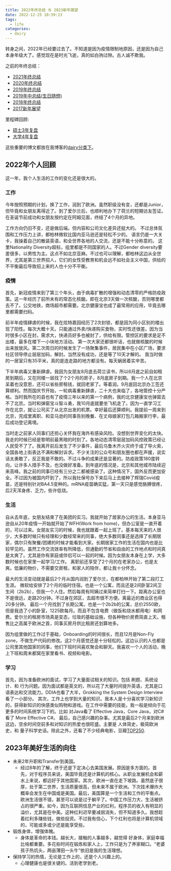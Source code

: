 ```yaml
---
title: 2022年终总结 与 2023新年展望
date: 2022-12-25 10:59:13
tags:
  - life
categories:
  - dairy
---
```


转身之间，2022年已经要过去了。不知道是因为疫情限制地原因，还是因为自己本身年级大了。感觉现在是时光飞逝，真的如白驹过隙。古人诚不欺我。

之前的年终总结：
- [2021年终总结](https://youngforest.github.io/2021/12/28/2021-summary-and-2022-resolutions/)
- [2020年终总结](https://youngforest.github.io/2020/11/25/2020-summary-and-2021-resolutions/)
- [2019年终总结](https://youngforest.github.io/2020/02/20/2019-summary-and-2020-resolutions/)
- [2019年中总结(生日随想)](https://youngforest.github.io/2019/07/15/Happy-birthday-2019/)
- [2018年终总结](https://youngforest.github.io/2018/12/12/2018-summary-and-2019-resolutions/)
- [2017新年展望](https://youngforest.github.io/2017/02/22/2017-resolutions/)

里程碑回顾:
- [硕士3年复盘](https://youngforest.github.io/2021/07/03/my-3-years-master/)
- [大学4年复盘](https://youngforest.github.io/2018/10/03/my-4-years-college/)

这些重要的博文都放在我博客的[dairy分类下](https://youngforest.github.io/categories/dairy/)。


## 2022年个人回顾

这一年，我个人生活的工作的变化还是很大的。

### 工作

今年按照预期的计划，换了工作，润到了欧洲。虽然职级没有变，还都是Junior，但毕竟和女朋友离得近了。到了爱尔兰后，也顺利地办下了荷兰的短期访友签证。在圣诞节前成功和女朋友按约定在阿姆见面，终结了4个月的异地。

工作方向仍旧不变，还是做后端。但内容和公司文化差异还挺大的。
不过总体氛围和工作压力上讲，都柏林微软比国内亚马逊还是轻松不少的。
语言仍是一大关卡，我操着自己的散装英语，和全世界各地的人交流，还是不能十分称意的。
这里Nationality Diversity超标，组里都是不同国家的人。不过Gender diversity要差很多，以男性为主。这点不如北京亚麻。不过也可以理解，都柏林这边从全世界，尤其是第三世界招人，它们的女性受教育和机会远不如社会主义中国，供给的不平衡最后导致招上来的人也十分不平衡。

### 疫情

首先，新冠疫情来到了第三个年头，由于病毒扩散的增强和动态清零的严格防疫政策。这一年经历了前所未有的常态化核酸。即在北京3天做一次核酸，否则哪里都去不了。公交地铁，商场超市都需要。北京健康宝也成了最常用的应用，毕竟去哪里都需要扫码。

前半年疫情肆虐的时候，我在炫特嘉园经历了2次封锁，都是因为同小区别的楼出现了阳性。每次大概十天。只能通过外卖/快递购买食物，实时性还很差。因为当时很多小区在封，需求大，快递员好多也被封了，供给有限。管控区的要求是足不出楼，最多在楼下一小块地方活动。
第一次大家还都很听话，也就做核酸的时候出来放放风。第二次周日的时候发生了一场聚集事件，居民集中在小区广场，要求社区领导停止层层加码，解封。当然没有成功，还是等了10天才解的。
我当时做的一居室只有35平米，真的是连走路的地方都没有。每天蜗居着实辛苦。

下半年病毒又重新肆虐。我因为女朋友8月底去荷兰读书，所以6月底之前自如租房到期后，又在同楼一层找了个2个月的房子，8月底房子到期。我一个人在北京呆着也没意思，还可以省些房租钱，就回老家了。等着润。9月底回北京办工签还算顺利。然而国庆节开始，一轮病毒重新肆虐，二十大也来临了，各地管控十分严格。当时我所在的县也有了疫情三年以来的第一个病例，我的北京健康宝也弹窗去不了北京。当时和弹窗宝斗智斗勇，我10月底就要坐飞机走了。因为一直学习工作在北京，就让公司买了从北京出发的机票。幸好最后还算顺利。我提前一周来到北京，完成里离职、和亚马逊的同事告别晚餐、在丈母娘家打包几箱搬家行李，最后成功登记离境。

当时走之前家人同事们还担心关怀我在海外有感染风险。没想到世界变化的太快。我走的时候已经是黎明前最黑暗的时刻了。各地动态清零层层加码风控政策已经让人民受不了了。我离开前后发生了不少事件，最后乌鲁木齐火灾终于成了导火索，全国各地上街表达不满和解封诉求。不少关注的公众号和朋友圈也都在声援，说实话太勇敢了，反正我是不敢的。不过斗争的成果还是显著的。防疫政策180度转向，让许多人措手不及，也没做好准备。到年底的情况是，北京和其他城市陆续迎来高峰。我之前的同事已经有三分之二都被感染了。这种情况下，国外反而更加安全。不过因为被国内吓到了，所以我社保号办下来后马上去接种了辉瑞Covid疫苗，还是特别针对BA4.5变种的。mRNA疫苗确实猛，第一天只是感觉胳膊很疼，后2天浑身疼、乏力，些许低烧。

### 生活

自从去年底，女朋友结束了在美团的实习。我就开始了居家办公的生活。本身亚马逊自从20年疫情一开始就开始了WFH(Work from home)，但办公室是一直开着的，可以过来。女朋友实习的时候，我也就跟着一起上班了。基本每天来的人很少，大多数时候只有经理和少数经常来的同事，绝大多数同事还是选择了长期居家，偶尔只有聚餐/团建的时候才能看到大家。长期居家工作的生活在国内也是比较罕见的。虽然工作交流效率有所降低，但通勤的节省和自由的工作地点和时间真是太爽了。尤其是你有家庭或伴侣可以一起的时候。因为女朋友本身在上学，大多数时候也在家里一起学习/工作。
离职前还享受了2个月的在老家办公，也是太爽。低廉的物价，不需要交房租，和家人的陪伴，都让我十分怀念。

最大的生活变动就是最后2个月从国内润到了爱尔兰，在都柏林开始了第二段打工生涯。
微软给安排了2个月的临时住宿。也是一个公寓，而且还是2间卧室2间卫生间（2b2b），但我一个人住。然后每周有阿姨过来简单打扫一下。距离办公室也不是很远，走路20分钟。不过身在郊区，去超市很不方便。离最近的商业区也得20多分钟。
最后一个月找到了长期公寓。也是一个2b2b的公寓，总价2550欧，但是我选了小的卧室，1225欧每月。而且不包含电费（做饭和烧水都用电）和网费。爱尔兰的租房市场真是变态，垃圾的基础设施，但各种物价房费简直上天。租售比之高属于欧洲之首，同事买房月供比租房还划算地多。

因为组里做的工作过于基础，Onboarding的时间很长，而且12月是Non-Fly zone，不做生产代码的修改。这2个月感觉还是十分轻松的。这边认识的人也都是公司里其他国家的同事，他们下班时间喜欢聚会和聊天。我喜欢一个人的活动，晚上下班和周末都窝在家里看书、视频和电影。

### 学习

首先，因为准备欧洲的面试，学习了大量面试相关的知识。包括 刷题、系统设计、和 行为问题。因为面试都是英文的，所以花了大量时间提升英语，尤其是口语表达和交流能力。DDIA也看了大半，Grokking the System Design Interview 看了一小部分。
其次，工作上也学到大量的知识。我本人是十分喜欢学习新知识的，获得新知识的快感类似购物和游戏。在工作中需要的技能，我一般是倾向于花更多的时间系统学习下的。比如 对Java看了 Effective Java，Core Java，对C#看了 More Effective C#。
最后，自己感兴趣的杂事。尤其是最后2个月来到欧洲这边，空余时间空前多和对知识的热爱也很旺盛。主要是 人体简史，极简欧洲史，和 量子科学史话。除此之外，还看了不少经典电影，豆瓣[TOP250](https://movie.douban.com/top250).

## 2023年美好生活的向往

- 未来2年升职和Transfer到美国。
  - 经过8年的了解，终于还是下定决心去美国发展。原因是多方面的。首先，对于程序员来说，美国毕竟还是计算机的核心。从职业发展机会和薪水上来说，都远好于其他国家。其次，欧洲一直在走下坡路。虽然底子很厚，处于第二世界，生活质量很高，但未来不属于欧洲。下次技术爆炸大概率会发生在中国或是美国。最后，美国算是一个生活和工作的平衡点。欧洲生活很不错，甚至可以说是过于躺平了。中国工作压力大，生活被挤占的很严重。如今，因为互联网信息产业的红利，程序员的收入有明显的溢价，尤其是在中美。这种红利迟早要减弱消失，但不知道多久。我想趁着红利多赚些钱，做些投资。不过我有信心，下个红利也将是计算机领域的，可能或多或少还是能享受些。
- 锻炼身体，增强体魄。
  - 身体是革命的本钱。越长大，接触的人事越多，越觉得 好身体，家庭幸福 比啥都重要。多花些时间在锻炼和家人上，工作只是为了养家糊口。“老婆孩子热炕头，两亩薄田一头牛”依旧是我的生活理想。
- 保持学习的热情，无论是工作上的，还是个人兴趣上的。
  - 心理健康也是很关键的。活到老学到老。